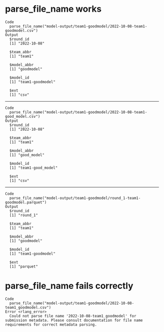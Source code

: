 # parse_file_name works

    Code
      parse_file_name("model-output/team1-goodmodel/2022-10-08-team1-goodmodel.csv")
    Output
      $round_id
      [1] "2022-10-08"
      
      $team_abbr
      [1] "team1"
      
      $model_abbr
      [1] "goodmodel"
      
      $model_id
      [1] "team1-goodmodel"
      
      $ext
      [1] "csv"
      

---

    Code
      parse_file_name("model-output/team1-goodmodel/2022-10-08-team1-good_model.csv")
    Output
      $round_id
      [1] "2022-10-08"
      
      $team_abbr
      [1] "team1"
      
      $model_abbr
      [1] "good_model"
      
      $model_id
      [1] "team1-good_model"
      
      $ext
      [1] "csv"
      

---

    Code
      parse_file_name("model-output/team1-goodmodel/round_1-team1-goodmodel.parquet")
    Output
      $round_id
      [1] "round_1"
      
      $team_abbr
      [1] "team1"
      
      $model_abbr
      [1] "goodmodel"
      
      $model_id
      [1] "team1-goodmodel"
      
      $ext
      [1] "parquet"
      

# parse_file_name fails correctly

    Code
      parse_file_name("model-output/team1-goodmodel/2022-10-08-team1_goodmodel.csv")
    Error <rlang_error>
      Could not parse file name '2022-10-08-team1_goodmodel' for submission metadata. Please consult documentation for file name requirements for correct metadata parsing.

